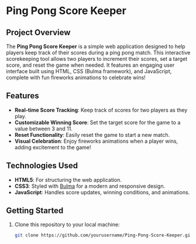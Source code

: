 # Ping Pong Score Keeper

## Project Overview

The **Ping Pong Score Keeper** is a simple web application designed to help players keep track of their scores during a ping pong match. This interactive scorekeeping tool allows two players to increment their scores, set a target score, and reset the game when needed. It features an engaging user interface built using HTML, CSS (Bulma framework), and JavaScript, complete with fun fireworks animations to celebrate wins!

## Features

- **Real-time Score Tracking**: Keep track of scores for two players as they play.
- **Customizable Winning Score**: Set the target score for the game to a value between 3 and 11.
- **Reset Functionality**: Easily reset the game to start a new match.
- **Visual Celebration**: Enjoy fireworks animations when a player wins, adding excitement to the game!

## Technologies Used

- **HTML5**: For structuring the web application.
- **CSS3**: Styled with [Bulma](https://bulma.io/) for a modern and responsive design.
- **JavaScript**: Handles score updates, winning conditions, and animations.

## Getting Started

1. Clone this repository to your local machine:
   ```bash
   git clone https://github.com/yourusername/Ping-Pong-Score-Keeper.git
